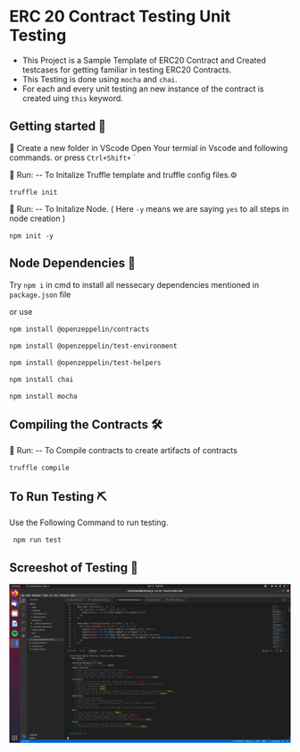 # ERC 20 Contract Testing Unit Testing

- This Project is a Sample Template of ERC20 Contract and Created testcases for getting familiar in testing ERC20 Contracts.
- This Testing is done using `mocha` and `chai`.
- For each and every unit testing an new instance of the contract is created uing `this` keyword.

## Getting started 📖

📁 Create a new folder in VScode 
Open Your termial in Vscode and following commands. or press  `Ctrl+Shift+` `

🏃 Run: -- To Initalize Truffle template and truffle config files.⚙️
```
truffle init
```
🏃 Run: -- To Initalize Node.  ( Here `-y` means we are saying `yes` to all steps in node creation )
```
npm init -y
```


## Node Dependencies 🎒
Try ` npm i ` in cmd to install all nessecary dependencies mentioned in `package.json` file

or use 

``` 
npm install @openzeppelin/contracts 
```
``` 
npm install @openzeppelin/test-environment
```
``` 
npm install @openzeppelin/test-helpers 
```
``` 
npm install chai
```
``` 
npm install mocha 
```

## Compiling the Contracts 🛠️

🏃 Run: -- To Compile contracts to create artifacts of contracts

```
truffle compile
```

## To Run Testing ⛏️

Use the Following Command to run testing.

```
 npm run test
```

## Screeshot of Testing 👀

![Screesnshots](Screenshots/ScreenshotERC20.png)

